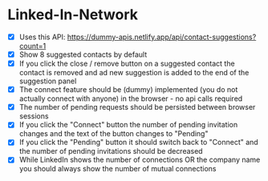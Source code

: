 # Linked-In-Network

- [x] Uses this API: https://dummy-apis.netlify.app/api/contact-suggestions?count=1
- [x] Show 8 suggested contacts by default
- [x] If you click the close / remove button on a suggested contact the contact is removed and ad new suggestion is added to the end of the suggestion panel
- [x] The connect feature should be (dummy) implemented (you do not actually connect with anyone) in the browser - no api calls required
- [x] The number of pending requests should be persisted between browser sessions
- [x] If you click the "Connect" button the number of pending invitation changes and the text of the button changes to "Pending"
- [x] If you click the "Pending" button it should switch back to "Connect" and the number of pending invitations should be decreased
- [x] While LinkedIn shows the number of connections OR the company name you should always show the number of mutual connections

